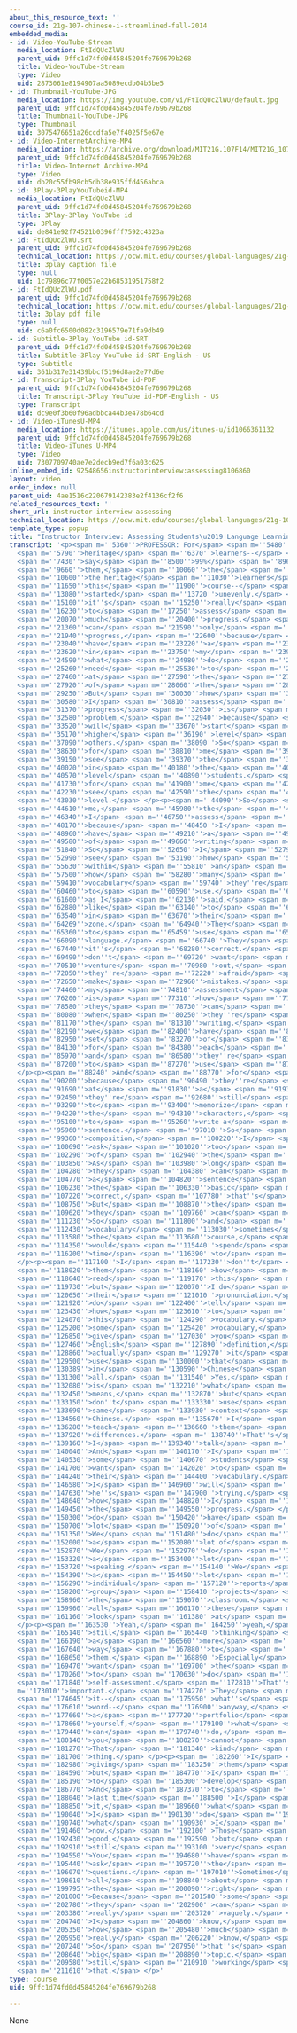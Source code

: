 ```yaml
---
about_this_resource_text: ''
course_id: 21g-107-chinese-i-streamlined-fall-2014
embedded_media:
- id: Video-YouTube-Stream
  media_location: FtIdQUcZlWU
  parent_uid: 9ffc1d74fd0d45845204fe769679b268
  title: Video-YouTube-Stream
  type: Video
  uid: 2873061e8194907aa5089ecdb04b5be5
- id: Thumbnail-YouTube-JPG
  media_location: https://img.youtube.com/vi/FtIdQUcZlWU/default.jpg
  parent_uid: 9ffc1d74fd0d45845204fe769679b268
  title: Thumbnail-YouTube-JPG
  type: Thumbnail
  uid: 3075476651a26ccdfa5e7f4025f5e67e
- id: Video-InternetArchive-MP4
  media_location: https://archive.org/download/MIT21G.107F14/MIT21G_107F14_Assessment_300k.mp4
  parent_uid: 9ffc1d74fd0d45845204fe769679b268
  title: Video-Internet Archive-MP4
  type: Video
  uid: db20c55fb98cb5db38e935ffd456abca
- id: 3Play-3PlayYouTubeid-MP4
  media_location: FtIdQUcZlWU
  parent_uid: 9ffc1d74fd0d45845204fe769679b268
  title: 3Play-3Play YouTube id
  type: 3Play
  uid: de841e92f74521b0396fff7592c4323a
- id: FtIdQUcZlWU.srt
  parent_uid: 9ffc1d74fd0d45845204fe769679b268
  technical_location: https://ocw.mit.edu/courses/global-languages/21g-107-chinese-i-streamlined-fall-2014/instructor-insights/instructor-interview-assessing/FtIdQUcZlWU.srt
  title: 3play caption file
  type: null
  uid: 1c79896c77f0057e22b68531951758f2
- id: FtIdQUcZlWU.pdf
  parent_uid: 9ffc1d74fd0d45845204fe769679b268
  technical_location: https://ocw.mit.edu/courses/global-languages/21g-107-chinese-i-streamlined-fall-2014/instructor-insights/instructor-interview-assessing/FtIdQUcZlWU.pdf
  title: 3play pdf file
  type: null
  uid: c6a0fc6500d082c3196579e71fa9db49
- id: Subtitle-3Play YouTube id-SRT
  parent_uid: 9ffc1d74fd0d45845204fe769679b268
  title: Subtitle-3Play YouTube id-SRT-English - US
  type: Subtitle
  uid: 361b317e31439bbcf5196d8ae2e77d6e
- id: Transcript-3Play YouTube id-PDF
  parent_uid: 9ffc1d74fd0d45845204fe769679b268
  title: Transcript-3Play YouTube id-PDF-English - US
  type: Transcript
  uid: dc9e0f3b60f96adbbca44b3e478b64cd
- id: Video-iTunesU-MP4
  media_location: https://itunes.apple.com/us/itunes-u/id1066361132
  parent_uid: 9ffc1d74fd0d45845204fe769679b268
  title: Video-iTunes U-MP4
  type: Video
  uid: 7307709740ae7e2decb9ed7f6a03c625
inline_embed_id: 92548656instructorinterview:assessing8106860
layout: video
order_index: null
parent_uid: 4ae1516c220679142383e2f4136cf2f6
related_resources_text: ''
short_url: instructor-interview-assessing
technical_location: https://ocw.mit.edu/courses/global-languages/21g-107-chinese-i-streamlined-fall-2014/instructor-insights/instructor-interview-assessing
template_type: popup
title: "Instructor Interview: Assessing Students\u2019 Language Learning"
transcript: '<p><span m=''5360''>PROFESSOR: For</span> <span m=''5480''>these</span>
  <span m=''5790''>heritage</span> <span m=''6370''>learners--</span> <span m=''7310''>I''d</span>
  <span m=''7430''>say</span> <span m=''8500''>99%</span> <span m=''8960''>of</span>
  <span m=''9660''>them,</span> <span m=''10060''>the</span> <span m=''10180''>students,</span>
  <span m=''10600''>the heritage</span> <span m=''11030''>learners</span> <span m=''11480''>in</span>
  <span m=''11650''>this</span> <span m=''11900''>course--</span> <span m=''12900''>they</span>
  <span m=''13080''>started</span> <span m=''13720''>unevenly.</span> <span m=''14950''>So</span>
  <span m=''15100''>it''s</span> <span m=''15250''>really</span> <span m=''15770''>hard</span>
  <span m=''16230''>to</span> <span m=''17250''>assess</span> <span m=''19780''>how</span>
  <span m=''20070''>much</span> <span m=''20400''>progress.</span> <span m=''21230''>I</span>
  <span m=''21360''>can</span> <span m=''21590''>only</span> <span m=''21770''>say</span>
  <span m=''21940''>progress,</span> <span m=''22600''>because</span> <span m=''22880''>I</span>
  <span m=''23040''>have</span> <span m=''23220''>a</span> <span m=''23300''>goal</span>
  <span m=''23620''>in</span> <span m=''23750''>my</span> <span m=''23900''>mind</span>
  <span m=''24590''>what</span> <span m=''24980''>do</span> <span m=''25080''>they</span>
  <span m=''25260''>need</span> <span m=''25530''>to</span> <span m=''26630''>reach</span>
  <span m=''27460''>at</span> <span m=''27590''>the</span> <span m=''27770''>end</span>
  <span m=''27920''>of</span> <span m=''28060''>the</span> <span m=''28160''>course.</span>
  <span m=''29250''>But</span> <span m=''30030''>how</span> <span m=''30410''>do</span>
  <span m=''30580''>I</span> <span m=''30810''>assess</span> <span m=''31210''>their</span>
  <span m=''31370''>progress</span> <span m=''32030''>is</span> <span m=''32210''>a</span>
  <span m=''32580''>problem,</span> <span m=''32940''>because</span> <span m=''33230''>some</span>
  <span m=''33520''>will</span> <span m=''33670''>start</span> <span m=''34020''>really</span>
  <span m=''35170''>higher</span> <span m=''36190''>level</span> <span m=''36660''>than</span>
  <span m=''37090''>others.</span> <span m=''38090''>So</span> <span m=''38270''>easier</span>
  <span m=''38630''>for</span> <span m=''38810''>me</span> <span m=''39020''>to</span>
  <span m=''39150''>see</span> <span m=''39370''>the</span> <span m=''39500''>progress</span>
  <span m=''40020''>in</span> <span m=''40180''>the</span> <span m=''40280''>lower</span>
  <span m=''40570''>level</span> <span m=''40890''>students.</span> <span m=''41390''>Harder</span>
  <span m=''41730''>for</span> <span m=''41900''>me</span> <span m=''42110''>to</span>
  <span m=''42230''>see</span> <span m=''42590''>the</span> <span m=''42660''>higher</span>
  <span m=''43030''>level.</span> </p><p><span m=''44090''>So</span> <span m=''44400''>for</span>
  <span m=''44610''>me,</span> <span m=''45980''>the</span> <span m=''46110''>way</span>
  <span m=''46340''>I</span> <span m=''46750''>assess</span> <span m=''47160''>is--</span>
  <span m=''48170''>because</span> <span m=''48450''>I</span> <span m=''48640''>do</span>
  <span m=''48960''>have</span> <span m=''49210''>a</span> <span m=''49290''>lot</span>
  <span m=''49580''>of</span> <span m=''49660''>writing</span> <span m=''50690''>assignments.</span>
  <span m=''51840''>So</span> <span m=''52650''>I</span> <span m=''52790''>would</span>
  <span m=''52990''>see</span> <span m=''53190''>how</span> <span m=''53420''>much--</span>
  <span m=''55630''>within</span> <span m=''55810''>an</span> <span m=''56010''>assignment,</span>
  <span m=''57500''>how</span> <span m=''58280''>many</span> <span m=''59180''>new</span>
  <span m=''59410''>vocabulary</span> <span m=''59740''>they''re</span> <span m=''60070''>willing</span>
  <span m=''60460''>to</span> <span m=''60590''>use.</span> <span m=''61260''>Because</span>
  <span m=''61600''>as I</span> <span m=''62130''>said,</span> <span m=''62430''>they</span>
  <span m=''62880''>like</span> <span m=''63140''>to</span> <span m=''63240''>stay</span>
  <span m=''63540''>in</span> <span m=''63670''>their</span> <span m=''63820''>comfort</span>
  <span m=''64269''>zone.</span> <span m=''64940''>They</span> <span m=''65090''>like</span>
  <span m=''65360''>to</span> <span m=''65459''>use</span> <span m=''65670''>simple</span>
  <span m=''66090''>language.</span> <span m=''66740''>They</span> <span m=''66870''>know</span>
  <span m=''67440''>it''s</span> <span m=''68280''>correct.</span> <span m=''69320''>They</span>
  <span m=''69490''>don''t</span> <span m=''69720''>want</span> <span m=''70050''>to</span>
  <span m=''70510''>venture</span> <span m=''70980''>out,</span> <span m=''71760''>because</span>
  <span m=''72050''>they''re</span> <span m=''72220''>afraid</span> <span m=''72550''>to</span>
  <span m=''72650''>make</span> <span m=''72960''>mistakes.</span> <span m=''74040''>So</span>
  <span m=''74460''>my</span> <span m=''74810''>assessment</span> <span m=''75430''>usually</span>
  <span m=''76200''>is</span> <span m=''77310''>how</span> <span m=''77640''>sophisticated</span>
  <span m=''78580''>they</span> <span m=''78730''>can</span> <span m=''79150''>be</span>
  <span m=''80080''>when</span> <span m=''80250''>they''re</span> <span m=''80940''>doing</span>
  <span m=''81170''>the</span> <span m=''81310''>writing.</span> <span m=''81890''>Because</span>
  <span m=''82190''>we</span> <span m=''82400''>have</span> <span m=''82820''>a</span>
  <span m=''82950''>set</span> <span m=''83270''>of</span> <span m=''83500''>vocabulary</span>
  <span m=''84130''>for</span> <span m=''84380''>each</span> <span m=''84680''>lesson,</span>
  <span m=''85970''>and</span> <span m=''86580''>they''re</span> <span m=''86780''>supposed</span>
  <span m=''87200''>to</span> <span m=''87270''>use</span> <span m=''87600''>it.</span>
  </p><p><span m=''88240''>And</span> <span m=''88770''>for</span> <span m=''88940''>me,</span>
  <span m=''90200''>because</span> <span m=''90490''>they''re</span> <span m=''91130''>assumed</span>
  <span m=''91690''>at</span> <span m=''91830''>a</span> <span m=''91930''>stage</span>
  <span m=''92450''>they''re</span> <span m=''92680''>still</span> <span m=''93000''>trying</span>
  <span m=''93290''>to</span> <span m=''93400''>memorize</span> <span m=''94100''>all</span>
  <span m=''94220''>the</span> <span m=''94310''>characters,</span> <span m=''94760''>trying</span>
  <span m=''95100''>to</span> <span m=''95260''>write a</span> <span m=''95560''>basic</span>
  <span m=''95960''>sentence.</span> <span m=''97010''>So</span> <span m=''98030''>the</span>
  <span m=''99360''>composition,</span> <span m=''100220''>I</span> <span m=''100330''>don''t</span>
  <span m=''100690''>ask</span> <span m=''101020''>too</span> <span m=''101160''>much</span>
  <span m=''102290''>of</span> <span m=''102940''>the</span> <span m=''103050''>structure.</span>
  <span m=''103850''>As</span> <span m=''103980''>long</span> <span m=''104140''>as</span>
  <span m=''104280''>they</span> <span m=''104380''>can</span> <span m=''104580''>write</span>
  <span m=''104770''>a</span> <span m=''104820''>sentence</span> <span m=''105280''>down,</span>
  <span m=''106230''>the</span> <span m=''106330''>basic</span> <span m=''106750''>grammar''s</span>
  <span m=''107220''>correct,</span> <span m=''107780''>that''s</span> <span m=''108050''>fine.</span>
  <span m=''108750''>But</span> <span m=''108870''>the</span> <span m=''108960''>vocabulary</span>
  <span m=''109620''>they</span> <span m=''109760''>can</span> <span m=''109970''>use.</span>
  <span m=''111230''>So</span> <span m=''111800''>and</span> <span m=''111980''>these</span>
  <span m=''112430''>vocabulary</span> <span m=''113030''>sometimes</span> <span m=''113490''>in</span>
  <span m=''113580''>the</span> <span m=''113680''>course,</span> <span m=''114200''>I</span>
  <span m=''114350''>would</span> <span m=''115440''>spend</span> <span m=''116010''>some</span>
  <span m=''116200''>time</span> <span m=''116390''>to</span> <span m=''116430''>explain.</span>
  </p><p><span m=''117100''>I</span> <span m=''117230''>don''t</span> <span m=''117700''>teach</span>
  <span m=''118020''>them</span> <span m=''118160''>how</span> <span m=''118430''>to</span>
  <span m=''118640''>read</span> <span m=''119170''>this</span> <span m=''119320''>vocabulary,</span>
  <span m=''119730''>but</span> <span m=''120070''>I do</span> <span m=''120230''>correct</span>
  <span m=''120650''>their</span> <span m=''121010''>pronunciation.</span> <span m=''121900''>I</span>
  <span m=''121920''>do</span> <span m=''122400''>tell</span> <span m=''122670''>them</span>
  <span m=''123430''>how</span> <span m=''123610''>to</span> <span m=''123750''>use</span>
  <span m=''124070''>this</span> <span m=''124290''>vocabulary.</span> <span m=''124900''>Because</span>
  <span m=''125200''>some</span> <span m=''125420''>vocabulary,</span> <span m=''126750''>they</span>
  <span m=''126850''>give</span> <span m=''127030''>you</span> <span m=''127110''>the</span>
  <span m=''127460''>English</span> <span m=''127890''>definition,</span> <span m=''128699''>but</span>
  <span m=''128860''>actually</span> <span m=''129270''>it</span> <span m=''129470''>doesn''t</span>
  <span m=''129500''>use</span> <span m=''130000''>that</span> <span m=''130220''>way</span>
  <span m=''130389''>in</span> <span m=''130590''>Chinese</span> <span m=''131120''>at</span>
  <span m=''131300''>all.</span> <span m=''131540''>Yes,</span> <span m=''131890''>this</span>
  <span m=''132080''>is</span> <span m=''132210''>what</span> <span m=''132370''>it</span>
  <span m=''132450''>means,</span> <span m=''132870''>but</span> <span m=''132990''>you</span>
  <span m=''133150''>don''t</span> <span m=''133330''>use</span> <span m=''133580''>the</span>
  <span m=''133690''>same</span> <span m=''133930''>context</span> <span m=''134450''>in</span>
  <span m=''134560''>Chinese.</span> <span m=''135670''>I</span> <span m=''135830''>would</span>
  <span m=''136280''>teach</span> <span m=''136660''>them</span> <span m=''137800''>the</span>
  <span m=''137920''>differences.</span> <span m=''138740''>That''s</span> <span m=''138980''>what</span>
  <span m=''139160''>I</span> <span m=''139340''>talk</span> <span m=''139620''>about.</span>
  <span m=''140040''>And</span> <span m=''140170''>I</span> <span m=''140360''>will</span>
  <span m=''140530''>some</span> <span m=''140670''>students</span> <span m=''141370''>really</span>
  <span m=''141700''>want</span> <span m=''142020''>to</span> <span m=''143660''>expand</span>
  <span m=''144240''>their</span> <span m=''144400''>vocabulary.</span> <span m=''145430''>Then</span>
  <span m=''146580''>I</span> <span m=''146960''>will</span> <span m=''147340''>know</span>
  <span m=''147630''>he''s</span> <span m=''147900''>trying.</span> <span m=''148390''>That''s</span>
  <span m=''148640''>how</span> <span m=''148820''>I</span> <span m=''149135''>assess</span>
  <span m=''149450''>the</span> <span m=''149550''>progress.</span> </p><p><span m=''150110''>We</span>
  <span m=''150300''>do</span> <span m=''150420''>have</span> <span m=''150650''>a</span>
  <span m=''150700''>lot</span> <span m=''150920''>of</span> <span m=''150990''>quizzes.</span>
  <span m=''151350''>We</span> <span m=''151480''>do</span> <span m=''151820''>have</span>
  <span m=''152000''>a</span> <span m=''152080''>lot of</span> <span m=''152330''>tests.</span>
  <span m=''152870''>We</span> <span m=''152970''>do</span> <span m=''153100''>have</span>
  <span m=''153320''>a</span> <span m=''153400''>lot</span> <span m=''153650''>of</span>
  <span m=''153720''>speaking.</span> <span m=''154140''>We</span> <span m=''154240''>do</span>
  <span m=''154390''>a</span> <span m=''154450''>lot</span> <span m=''154670''>of</span>
  <span m=''156290''>individual</span> <span m=''157120''>reports</span> <span m=''157720''>and</span>
  <span m=''158200''>group</span> <span m=''158410''>projects</span> <span m=''158880''>in</span>
  <span m=''158960''>the</span> <span m=''159070''>classroom.</span> <span m=''159780''>So</span>
  <span m=''159960''>all</span> <span m=''160170''>these</span> <span m=''161010''>I</span>
  <span m=''161160''>look</span> <span m=''161380''>at</span> <span m=''161640''>holistically.</span>
  </p><p><span m=''163530''>Yeah,</span> <span m=''164250''>yeah,</span> <span m=''164920''>I''m</span>
  <span m=''165140''>still</span> <span m=''165440''>thinking</span> <span m=''165860''>about</span>
  <span m=''166190''>a</span> <span m=''166560''>more</span> <span m=''166990''>effective</span>
  <span m=''167640''>way</span> <span m=''167880''>to</span> <span m=''168150''>assess</span>
  <span m=''168650''>them.</span> <span m=''168890''>Especially</span> <span m=''169420''>I</span>
  <span m=''169470''>want</span> <span m=''169700''>the</span> <span m=''169790''>student</span>
  <span m=''170260''>to</span> <span m=''170630''>do</span> <span m=''171710''>the</span>
  <span m=''171840''>self-assessment.</span> <span m=''172810''>That''s</span> <span
  m=''173010''>important.</span> <span m=''174270''>They</span> <span m=''174370''>called</span>
  <span m=''174645''>it--</span> <span m=''175950''>what''s</span> <span m=''176450''>that</span>
  <span m=''176610''>word--</span> <span m=''176900''>anyway,</span> <span m=''177260''>making</span>
  <span m=''177660''>a</span> <span m=''177720''>portfolio</span> <span m=''178480''>for</span>
  <span m=''178660''>yourself,</span> <span m=''179100''>what</span> <span m=''179300''>you</span>
  <span m=''179440''>can</span> <span m=''179740''>do,</span> <span m=''179960''>what</span>
  <span m=''180140''>you</span> <span m=''180270''>cannot</span> <span m=''180710''>do.</span>
  <span m=''181270''>That</span> <span m=''181340''>kind</span> <span m=''181600''>of</span>
  <span m=''181700''>thing.</span> </p><p><span m=''182260''>I</span> <span m=''182400''>started</span>
  <span m=''182980''>giving</span> <span m=''183250''>them</span> <span m=''183480''>questionnaires,</span>
  <span m=''184590''>but</span> <span m=''184770''>I</span> <span m=''184900''>want</span>
  <span m=''185190''>to</span> <span m=''185300''>develop</span> <span m=''186050''>more.</span>
  <span m=''186770''>And</span> <span m=''187370''>to</span> <span m=''187910''>the</span>
  <span m=''188040''>last time</span> <span m=''188500''>I</span> <span m=''188580''>did</span>
  <span m=''188850''>it,</span> <span m=''189660''>what</span> <span m=''189840''>can</span>
  <span m=''190040''>I</span> <span m=''190130''>do</span> <span m=''190490''>now,</span>
  <span m=''190740''>what</span> <span m=''190930''>I</span> <span m=''191040''>know</span>
  <span m=''191460''>now.</span> <span m=''192100''>Those</span> <span m=''192350''>are</span>
  <span m=''192430''>good,</span> <span m=''192590''>but</span> <span m=''192740''>that''s</span>
  <span m=''192910''>still</span> <span m=''193100''>very</span> <span m=''193430''>vague.</span>
  <span m=''194550''>You</span> <span m=''194680''>have</span> <span m=''194910''>to</span>
  <span m=''195440''>ask</span> <span m=''195720''>the</span> <span m=''195850''>right</span>
  <span m=''196070''>questions.</span> <span m=''197010''>Sometimes</span> <span m=''198380''>it''s</span>
  <span m=''198610''>all</span> <span m=''198840''>about</span> <span m=''199500''>asking</span>
  <span m=''199795''>the</span> <span m=''200090''>right</span> <span m=''200480''>question.</span>
  <span m=''201000''>Because</span> <span m=''201580''>some</span> <span m=''201800''>questions,</span>
  <span m=''202780''>they</span> <span m=''202900''>can</span> <span m=''203290''>answer</span>
  <span m=''203380''>really</span> <span m=''203720''>vaguely.</span> <span m=''204490''>Yes,</span>
  <span m=''204740''>I</span> <span m=''204860''>know,</span> <span m=''205200''>but</span>
  <span m=''205350''>how</span> <span m=''205480''>much</span> <span m=''205730''>you</span>
  <span m=''205950''>really</span> <span m=''206220''>know,</span> <span m=''206550''>right?</span>
  <span m=''207240''>So</span> <span m=''207950''>that''s</span> <span m=''208580''>a</span>
  <span m=''208640''>big</span> <span m=''208890''>topic.</span> <span m=''209390''>I''m</span>
  <span m=''209580''>still</span> <span m=''210910''>working</span> <span m=''211310''>on</span>
  <span m=''211610''>that.</span> </p>'
type: course
uid: 9ffc1d74fd0d45845204fe769679b268

---
```

None